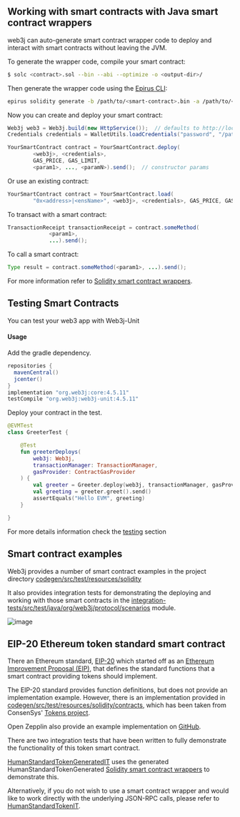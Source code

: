 Working with smart contracts with Java smart contract wrappers 
--------------------------------------------------------------

web3j can auto-generate smart contract wrapper code to deploy and interact with smart contracts without leaving the JVM.

To generate the wrapper code, compile your smart contract:

``` bash
$ solc <contract>.sol --bin --abi --optimize -o <output-dir>/
```

Then generate the wrapper code using the [Epirus CLI](https://docs.epirus.io/sdk/cli/):

``` bash
epirus solidity generate -b /path/to/<smart-contract>.bin -a /path/to/<smart-contract>.abi -o /path/to/src/main/java -p com.your.organisation.name
```

Now you can create and deploy your smart contract:

```java
Web3j web3 = Web3j.build(new HttpService());  // defaults to http://localhost:8545/
Credentials credentials = WalletUtils.loadCredentials("password", "/path/to/walletfile");

YourSmartContract contract = YourSmartContract.deploy(
        <web3j>, <credentials>,
        GAS_PRICE, GAS_LIMIT,
        <param1>, ..., <paramN>).send();  // constructor params
```

Or use an existing contract:

```java
YourSmartContract contract = YourSmartContract.load(
        "0x<address>|<ensName>", <web3j>, <credentials>, GAS_PRICE, GAS_LIMIT);
```

To transact with a smart contract:

```java
TransactionReceipt transactionReceipt = contract.someMethod(
             <param1>,
             ...).send();
```

To call a smart contract:

```java
Type result = contract.someMethod(<param1>, ...).send();
```

For more information refer to [Solidity smart contract wrappers](../smart_contracts/smart_contracts.md#solidity-smart-contract-wrappers).

## Testing Smart Contracts

You can test your web3 app with Web3j-Unit

#### Usage

Add the gradle dependency.

```groovy
repositories {
  mavenCentral()
  jcenter()
}
implementation "org.web3j:core:4.5.11"
testCompile "org.web3j:web3j-unit:4.5.11"
```

Deploy your contract in the test.

```kotlin
@EVMTest
class GreeterTest {

    @Test
    fun greeterDeploys(
        web3j: Web3j,
        transactionManager: TransactionManager,
        gasProvider: ContractGasProvider
    ) {
        val greeter = Greeter.deploy(web3j, transactionManager, gasProvider, "Hello EVM").send()
        val greeting = greeter.greet().send()
        assertEquals("Hello EVM", greeting)
    }

}
```

For more details information check the [testing](../../testing_with_web3j_unit) section


Smart contract examples
-----------------------

Web3j provides a number of smart contract examples in the project directory [codegen/src/test/resources/solidity](https://github.com/web3j/web3j/tree/master/codegen/src/test/resources/solidity)

It also provides integration tests for demonstrating the deploying and working with those smart contracts in the [integration-tests/src/test/java/org/web3j/protocol/scenarios](https://github.com/web3j/web3j/tree/master/integration-tests/src/test/java/org/web3j/protocol/scenarios) module.

![image](../img/smart_contract.png)

EIP-20 Ethereum token standard smart contract 
---------------------------------------------

There an Ethereum standard, [EIP-20](https://eips.ethereum.org/EIPS/eip-20) which started off as an [Ethereum Improvement Proposal
(EIP)](https://github.com/ethereum/EIPs), that defines the standard functions that a smart contract providing tokens should implement.

The EIP-20 standard provides function definitions, but does not provide an implementation example. However, there is an implementation provided in
[codegen/src/test/resources/solidity/contracts](https://github.com/web3j/web3j/tree/master/codegen/src/test/resources/solidity/contracts), which has been taken from ConsenSys' [Tokens project](https://github.com/ConsenSys/Tokens).

Open Zepplin also provide an example implementation on [GitHub](https://github.com/OpenZeppelin/zeppelin-solidity/tree/master/contracts/token).

There are two integration tests that have been written to fully demonstrate the functionality of this token smart contract.

[HumanStandardTokenGeneratedIT](https://github.com/web3j/web3j/tree/master/integration-tests/src/test/java/org/web3j/protocol/scenarios/HumanStandardTokenGeneratedIT.java) uses the generated HumanStandardTokenGenerated [Solidity smart contract wrappers](#solidity-smart-contract-wrappers) to demonstrate this.

Alternatively, if you do not wish to use a smart contract wrapper and would like to work directly with the underlying JSON-RPC calls, please refer to [HumanStandardTokenIT](https://github.com/web3j/web3j/tree/master/integration-tests/src/test/java/org/web3j/protocol/scenarios/HumanStandardTokenIT.java).

